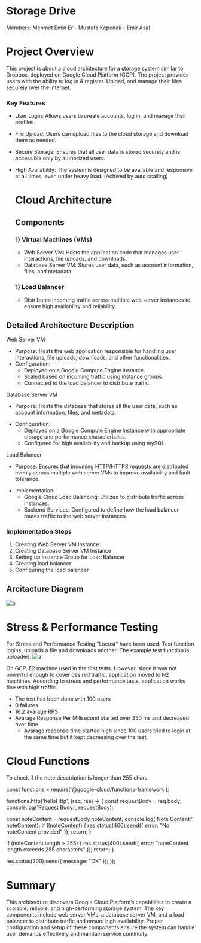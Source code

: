 # Storage Drive

Members: Mehmet Emin Er - Mustafa Kepenek - Emir Asal


# Project Overview 

This project is about a cloud architecture for a storage system similar to Dropbox, deployed on Google Cloud Platform (GCP). The project provides users with the ability to log in & register. Upload, and manage their files securely over the internet.

### Key Features
- User Login: Allows users to create accounts, log in, and manage their profiles.
* File Upload: Users can upload files to the cloud storage and download them as needed.
* Secure Storage: Ensures that all user data is stored securely and is accessible only by authorized users.
* High Availability: The system is designed to be available and responsive at all times, even under heavy load. (Achived by auto scailing)

  # Cloud Architecture

  ## Components

  ### 1) Virtual Machines (VMs)
  - Web Server VM: Hosts the application code that manages user interactions, file uploads, and downloads.
  * Database Server VM: Stores user data, such as account information, files, and metadata.
  ### 1) Load Balancer
  + Distributes incoming traffic across multiple web server instances to ensure high availability and reliability.

## Detailed Architecture Description
Web Server VM
* Purpose: Hosts the web application responsible for handling user interactions, file uploads, downloads, and other functionalities. 
* Configuration:
     - Deployed on a Google Compute Engine instance.
     - Scaled based on incoming traffic using instance groups.
     - Connected to the load balancer to distribute traffic.

Database Server VM
+ Purpose: Hosts the database that stores all the user data, such as account information, files, and metadata.
* Configuration:
     - Deployed on a Google Compute Engine instance with appropriate storage and performance characteristics.
     - Configured for high availability and backup using mySQL.

Load Balancer
+ Purpose: Ensures that incoming HTTP/HTTPS requests are distributed evenly across multiple web server VMs to improve availability and fault tolerance.
* Implementation:
     - Google Cloud Load Balancing: Utilized to distribute traffic across instances.
     - Backend Services: Configured to define how the load balancer routes traffic to the web server instances.

### Implementation Steps
1) Creating Web Server VM Instance
2) Creating Database Server VM Instance
3) Setting up instance Group for Load Balancer
4) Creating load balancer
5) Configuring the load balancer

## Arcitacture Diagram
![b](https://github.com/emirasal/CS-436-Project/assets/127860430/1827305c-6a07-4536-91a0-94eb474f10bd)


# Stress & Performance Testing
For Stress and Performance Testing "Locust" have been used. Test function logins, uploads a file and downloads another. The example test function is uploaded.
![a](https://github.com/emirasal/CS-436-Project/assets/127860430/7c9eec35-04e0-4c43-b820-6d99db608b89)

On GCP, E2 machine used in the first tests. However, since it was not powerful enough to cover desired traffic, application moved to N2 machines. According to stress and performance tests, application works fine with high traffic. 

* The test has been done with 100 users
* 0 failures
* 16.2 avarage RPS
* Avarage Response Per Milisecond started over 350 ms and decreased over time
    * Avarage response time started high since 100 users tried to login at the same time but it kept decreasing over the test

# Cloud Functions
To check if the note desctription is longer than 255 chars:

const functions = require('@google-cloud/functions-framework');

functions.http('helloHttp', (req, res) => {
  const requestBody = req.body;
  console.log('Request Body:', requestBody);
  
  const noteContent = requestBody.noteContent;
  console.log('Note Content:', noteContent);
  if (!noteContent) {
    res.status(400).send({ error: "No noteContent provided" });
    return;
  }

  if (noteContent.length > 255) {
    res.status(400).send({ error: "noteContent length exceeds 255 characters" });
    return;
  }

  res.status(200).send({ message: "OK" });
});



# Summary
This architecture discovers Google Cloud Platform’s capabilities to create a scalable, reliable, and high-performing storage system. The key components include web server VMs, a database server VM, and a load balancer to distribute traffic and ensure high availability. Proper configuration and setup of these components ensure the system can handle user demands effectively and maintain service continuity.
